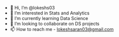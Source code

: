 - 👋 Hi, I’m @lokeshs03
- 👀 I’m interested in Stats and Analytics
- 🌱 I’m currently learning Data Science
- 💞️ I’m looking to collaborate on DS projects
- 📫 How to reach me - lokeshsaran03@gmail.com

<!---
lokeshs03/lokeshs03 is a ✨ special ✨ repository because its `README.md` (this file) appears on your GitHub profile.
You can click the Preview link to take a look at your changes.
--->
